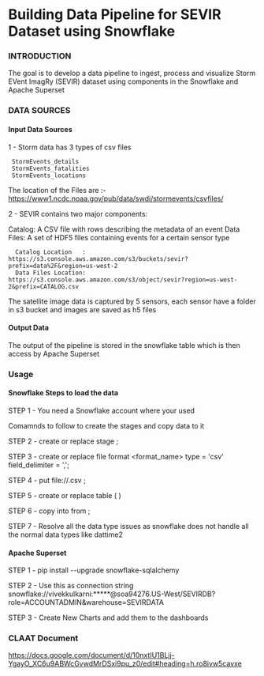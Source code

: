 # Building Data Pipeline for SEVIR Dataset using Snowflake

### INTRODUCTION

The goal is to develop a data pipeline to ingest, process and visualize  Storm EVent ImagRy (SEVIR) dataset using components in the Snowflake and Apache Superset

### DATA SOURCES
#### Input Data Sources

1 - Storm data has 3 types of csv files 
     
     StormEvents_details
     StormEvents_fatalities
     StormEvents_locations

The location of the Files are :- https://www1.ncdc.noaa.gov/pub/data/swdi/stormevents/csvfiles/


2 - SEVIR contains two major components:

Catalog: A CSV file with rows describing the metadata of an event 
Data Files: A set of HDF5 files containing events for a certain sensor type
      
	  Catalog Location   : https://s3.console.aws.amazon.com/s3/buckets/sevir?prefix=data%2F&region=us-west-2
      Data Files Location: https://s3.console.aws.amazon.com/s3/object/sevir?region=us-west-2&prefix=CATALOG.csv

The satellite image data is captured by 5 sensors, each sensor have a folder in s3 bucket and images are saved as h5 files

#### Output Data 

The output of the pipeline is stored in the snowflake table which is then access by Apache Superset


### Usage

#### Snowflake Steps to load the data
STEP 1 - You need a Snowflake account where your used

Comamnds to follow to create the stages and copy data to it

STEP 2 - create or replace stage <stagename>;

STEP 3 - create or replace file format <format_name> type = 'csv' field_delimiter = ',';

STEP 4 - put file://<filepath>.csv <stagename>;

STEP 5 - create or replace table <tablename> ( <add all the columns and data types> )

STEP 6 - copy into <tablename> from <stagename>;

STEP 7 - Resolve all the data type issues as snowflake does not handle all the normal data types like dattime2

#### Apache Superset

STEP 1 - pip install --upgrade snowflake-sqlalchemy

STEP 2 - Use this as connection string snowflake://vivekkulkarni:*****@soa94276.US-West/SEVIRDB?role=ACCOUNTADMIN&warehouse=SEVIRDATA

STEP 3 - Create New Charts and add them to the dashboards


### CLAAT Document

https://docs.google.com/document/d/10nxtIU1BLjj-YgayO_XC6u9ABWcGvwdMrDSxi9pu_z0/edit#heading=h.ro8ivw5cavxe

 
